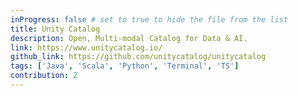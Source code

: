 ```yaml
---
inProgress: false # set to true to hide the file from the list
title: Unity Catalog
description: Open, Multi-modal Catalog for Data & AI.
link: https://www.unitycatalog.io/
github_link: https://github.com/unitycatalog/unitycatalog
tags: ['Java', 'Scala', 'Python', 'Terminal', 'TS']
contribution: 2
---
```

